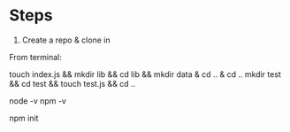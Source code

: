 # Steps

1. Create a repo & clone in

From terminal:

touch index.js && mkdir lib && cd lib && mkdir data & cd .. & cd ..
mkdir test && cd test && touch test.js && cd ..

node -v
npm -v

npm init


